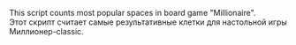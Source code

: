 This script counts most popular spaces in board game "Millionaire".  
Этот скрипт считает самые результативные клетки для настольной игры Миллионер-classic.
